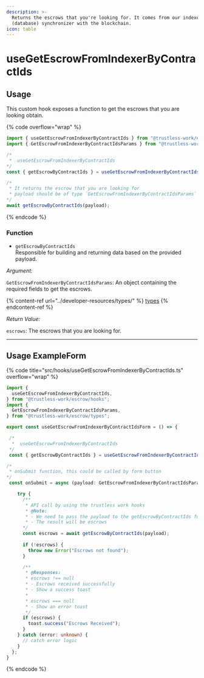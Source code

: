 ```yaml
---
description: >-
  Returns the escrows that you're looking for. It comes from our indexer
  (database) synchronizer with the blockchain.
icon: table
---
```


# useGetEscrowFromIndexerByContractIds

## Usage

This custom hook exposes a function to get the escrows that you are looking obtain.

{% code overflow="wrap" %}
```typescript
import { useGetEscrowFromIndexerByContractIds } from "@trustless-work/escrow/hooks";
import { GetEscrowFromIndexerByContractIdsParams } from "@trustless-work/escrow/types";

/*
 *  useGetEscrowFromIndexerByContractIds
*/
const { getEscrowByContractIds } = useGetEscrowFromIndexerByContractIds();

/* 
 * It returns the escrow that you are looking for
 * payload should be of type `GetEscrowFromIndexerByContractIdsParams`
*/
await getEscrowByContractIds(payload);
```
{% endcode %}

### Function

* `getEscrowByContractIds` \
  Responsible for building and returning data based on the provided payload.

_Argument:_

`GetEscrowFromIndexerByContractIdsParams`: An object containing the required fields to get the escrows.

{% content-ref url="../developer-resources/types/" %}
[types](../developer-resources/types/)
{% endcontent-ref %}

_Return Value:_

`escrows`: The escrows that you are looking for.

***

## Usage ExampleForm

{% code title="src/hooks/useGetEscrowFromIndexerByContractIds.ts" overflow="wrap" %}
```typescript
import {
  useGetEscrowFromIndexerByContractIds,
} from "@trustless-work/escrow/hooks";
import {
  GetEscrowFromIndexerByContractIdsParams, 
} from "@trustless-work/escrow/types";

export const useGetEscrowFromIndexerByContractIdsForm = () => {

 /*
  *  useGetEscrowFromIndexerByContractIds
 */
 const { getEscrowByContractIds } = useGetEscrowFromIndexerByContractIds();

/*
 * onSubmit function, this could be called by form button
*/
 const onSubmit = async (payload: GetEscrowFromIndexerByContractIdsParams) => {

    try {
      /**
       * API call by using the trustless work hooks
       * @Note:
       * - We need to pass the payload to the getEscrowByContractIds function
       * - The result will be escrows
      */
      const escrows = await getEscrowByContractIds(payload);
      
      if (!escrows) {
        throw new Error("Escrows not found");
      }

      /**
       * @Responses:
       * escrows !== null
       * - Escrows received successfully
       * - Show a success toast
       *
       * escrows === null
       * - Show an error toast
       */
      if (escrows) {
        toast.success("Escrows Received");
      }
    } catch (error: unknown) {
      // catch error logic
    }
  };
}

```
{% endcode %}

